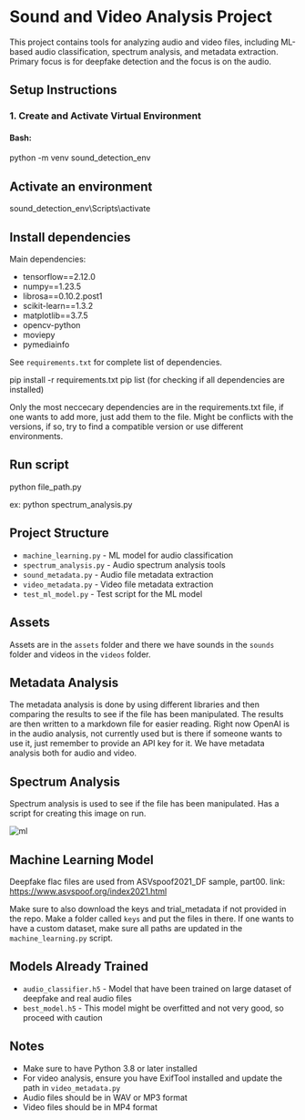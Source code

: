 # Sound and Video Analysis Project

This project contains tools for analyzing audio and video files, including ML-based audio classification, spectrum analysis, and metadata extraction.
Primary focus is for deepfake detection and the focus is on the audio.

## Setup Instructions

### 1. Create and Activate Virtual Environment

#### Bash:

python -m venv sound_detection_env

## Activate an environment

sound_detection_env\Scripts\activate

## Install dependencies

Main dependencies:

- tensorflow==2.12.0
- numpy==1.23.5
- librosa==0.10.2.post1
- scikit-learn==1.3.2
- matplotlib==3.7.5
- opencv-python
- moviepy
- pymediainfo

See `requirements.txt` for complete list of dependencies.

pip install -r requirements.txt
pip list (for checking if all dependencies are installed)

Only the most neccecary dependencies are in the requirements.txt file, if one wants to add more, just add them to the file.
Might be conflicts with the versions, if so, try to find a compatible version or use different environments.

## Run script

python file_path.py

ex: python spectrum_analysis.py

## Project Structure

- `machine_learning.py` - ML model for audio classification
- `spectrum_analysis.py` - Audio spectrum analysis tools
- `sound_metadata.py` - Audio file metadata extraction
- `video_metadata.py` - Video file metadata extraction
- `test_ml_model.py` - Test script for the ML model

## Assets

Assets are in the `assets` folder and there we have sounds in the `sounds` folder and videos in the `videos` folder.

## Metadata Analysis

The metadata analysis is done by using different libraries and then comparing the results to see if the file has been manipulated.
The results are then written to a markdown file for easier reading.
Right now OpenAI is in the audio analysis, not currently used but is there if someone wants to use it, just remember to provide an API key for it.
We have metadata analysis both for audio and video.

## Spectrum Analysis

Spectrum analysis is used to see if the file has been manipulated. Has a script for creating this image on run.

![ml](https://github.com/user-attachments/assets/80cfe116-8e4a-41cf-b870-1b70aed28ce9)

## Machine Learning Model

Deepfake flac files are used from ASVspoof2021_DF sample, part00.
link: https://www.asvspoof.org/index2021.html

Make sure to also download the keys and trial_metadata if not provided in the repo. Make a folder called `keys` and put the files in there.
If one wants to have a custom dataset, make sure all paths are updated in the `machine_learning.py` script.

## Models Already Trained

- `audio_classifier.h5` - Model that have been trained on large dataset of deepfake and real audio files
- `best_model.h5` - This model might be overfitted and not very good, so proceed with caution

## Notes

- Make sure to have Python 3.8 or later installed
- For video analysis, ensure you have ExifTool installed and update the path in `video_metadata.py`
- Audio files should be in WAV or MP3 format
- Video files should be in MP4 format

